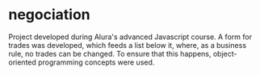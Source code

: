# negociation
Project developed during Alura's advanced Javascript course. A form for trades was developed, which feeds a list below it, where, as a business rule, no trades can be changed. To ensure that this happens, object-oriented programming concepts were used.
